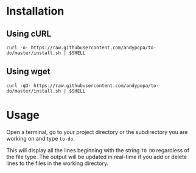 # Installation
## Using cURL
`curl -o- https://raw.githubusercontent.com/andypopa/to-do/master/install.sh | $SHELL`

## Using wget
`curl -qO- https://raw.githubusercontent.com/andypopa/to-do/master/install.sh | $SHELL`

# Usage
Open a terminal, go to your project directory or the subdirectory you are working on and type `to-do`.

This will display all the lines beginning with the string `TO DO` regardless of the file type.
The output will be updated in real-time if you add or delete lines to the files in the working directory.
